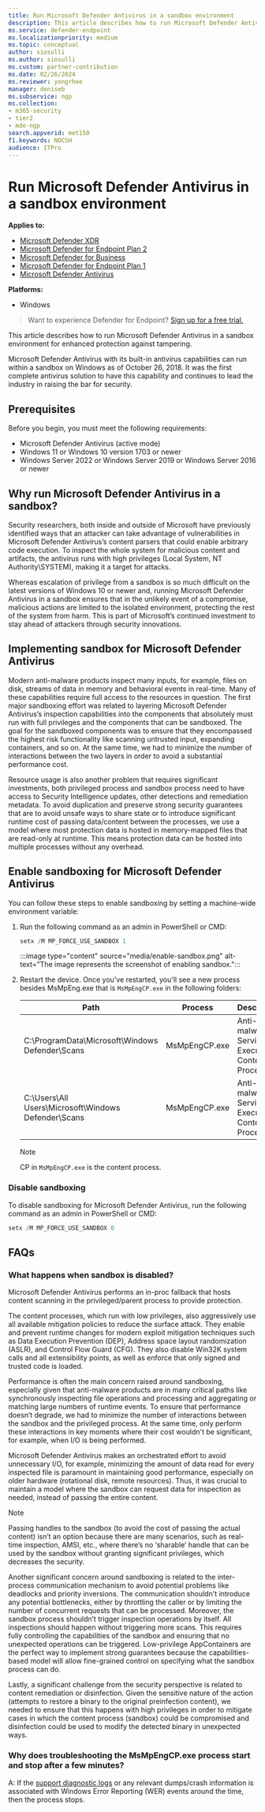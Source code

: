 ```yaml
---
title: Run Microsoft Defender Antivirus in a sandbox environment
description: This article describes how to run Microsoft Defender Antivirus in a sandbox to further harden against tampering.
ms.service: defender-endpoint
ms.localizationpriority: medium
ms.topic: conceptual
author: siosulli
ms.author: siosulli
ms.custom: partner-contribution
ms.date: 02/26/2024
ms.reviewer: yongrhee
manager: deniseb
ms.subservice: ngp
ms.collection:
- m365-security
- tier2
- mde-ngp
search.appverid: met150
f1.keywords: NOCSH 
audience: ITPro
---
```


# Run Microsoft Defender Antivirus in a sandbox environment

**Applies to:**

- [Microsoft Defender XDR](https://go.microsoft.com/fwlink/?linkid=2118804)
- [Microsoft Defender for Endpoint Plan 2](https://go.microsoft.com/fwlink/?linkid=2154037)
- [Microsoft Defender for Business](https://www.microsoft.com/security/business/endpoint-security/microsoft-defender-business)
- [Microsoft Defender for Endpoint Plan 1](https://go.microsoft.com/fwlink/?linkid=2154037)
- [Microsoft Defender Antivirus](microsoft-defender-antivirus-windows.md)

**Platforms:**

- Windows

> Want to experience Defender for Endpoint? [Sign up for a free trial.](https://www.microsoft.com/WindowsForBusiness/windows-atp?ocid=docs-wdatp-configureendpointsscript-abovefoldlink)

This article describes how to run Microsoft Defender Antivirus in a sandbox environment for enhanced protection against tampering. 

Microsoft Defender Antivirus with its built-in antivirus capabilities can run within a sandbox on Windows as of October 26, 2018. It was the first complete antivirus solution to have this capability and continues to lead the industry in raising the bar for security.

## Prerequisites

Before you begin, you must meet the following requirements:

- Microsoft Defender Antivirus (active mode)
- Windows 11 or Windows 10 version 1703 or newer
- Windows Server 2022 or Windows Server 2019 or Windows Server 2016 or newer

## Why run Microsoft Defender Antivirus in a sandbox?

Security researchers, both inside and outside of Microsoft have previously identified ways that an attacker can take advantage of vulnerabilities in Microsoft Defender Antivirus’s content parsers that could enable arbitrary code execution. To inspect the whole system for malicious content and artifacts, the antivirus runs with high privileges (Local System, NT Authority\SYSTEM), making it a target for attacks.

Whereas escalation of privilege from a sandbox is so much difficult on the latest versions of Windows 10 or newer and, running Microsoft Defender Antivirus in a sandbox ensures that in the unlikely event of a compromise, malicious actions are limited to the isolated environment, protecting the rest of the system from harm. This is part of Microsoft’s continued investment to stay ahead of attackers through security innovations.

## Implementing sandbox for Microsoft Defender Antivirus

Modern anti-malware products inspect many inputs, for example, files on disk, streams of data in memory and behavioral events in real-time. Many of these capabilities require full access to the resources in question. The first major sandboxing effort was related to layering Microsoft Defender Antivirus’s inspection capabilities into the components that absolutely must run with full privileges and the components that can be sandboxed. The goal for the sandboxed components was to ensure that they encompassed the highest risk functionality like scanning untrusted input, expanding containers, and so on. At the same time, we had to minimize the number of interactions between the two layers in order to avoid a substantial performance cost. 

Resource usage is also another problem that requires significant investments, both privileged process and sandbox process need to have access to Security Intelligence updates, other detections and remediation metadata. To avoid duplication and preserve strong security guarantees that are to avoid unsafe ways to share state or to introduce significant runtime cost of passing data/content between the processes, we use a model where most protection data is hosted in memory-mapped files that are read-only at runtime. This means protection data can be hosted into multiple processes without any overhead.

## Enable sandboxing for Microsoft Defender Antivirus

You can follow these steps to enable sandboxing by setting a machine-wide environment variable:

1. Run the following command as an admin in PowerShell or CMD:

    ```powershell
    setx /M MP_FORCE_USE_SANDBOX 1  
    ```

    :::image type="content" source="media/enable-sandbox.png" alt-text="The image represents the screenshot of enabling sandbox.":::

2. Restart the device. Once you've restarted, you'll see a new process besides MsMpEng.exe that is `MsMpEngCP.exe` in the following folders:
   
    |Path|Process|Description|
    |---|---|---|
    |C:\ProgramData\Microsoft\Windows Defender\Scans |MsMpEngCP.exe | Anti-malware Service Executable Content Process |
    |C:\Users\All Users\Microsoft\Windows Defender\Scans  |MsMpEngCP.exe | Anti-malware Service Executable Content Process |

     >[!NOTE]
     > CP in `MsMpEngCP.exe` is the content process.

### Disable sandboxing

To disable sandboxing for Microsoft Defender Antivirus, run the following command as an admin in PowerShell or CMD:

```powershell
setx /M MP_FORCE_USE_SANDBOX 0
```

## FAQs

### What happens when sandbox is disabled? 

Microsoft Defender Antivirus performs an in-proc fallback that hosts content scanning in the privileged/parent process to provide protection. 

The content processes, which run with low privileges, also aggressively use all available mitigation policies to reduce the surface attack. They enable and prevent runtime changes for modern exploit mitigation techniques such as Data Execution Prevention (DEP), Address space layout randomization (ASLR), and Control Flow Guard (CFG). They also disable Win32K system calls and all extensibility points, as well as enforce that only signed and trusted code is loaded.

Performance is often the main concern raised around sandboxing, especially given that anti-malware products are in many critical paths like synchronously inspecting file operations and processing and aggregating or matching large numbers of runtime events. To ensure that performance doesn’t degrade, we had to minimize the number of interactions between the sandbox and the privileged process. At the same time, only perform these interactions in key moments where their cost wouldn't be significant, for example, when I/O is being performed.

Microsoft Defender Antivirus makes an orchestrated effort to avoid unnecessary I/O, for example, minimizing the amount of data read for every inspected file is paramount in maintaining good performance, especially on older hardware (rotational disk, remote resources). Thus, it was crucial to maintain a model where the sandbox can request data for inspection as needed, instead of passing the entire content.  

> [!NOTE]
> Passing handles to the sandbox (to avoid the cost of passing the actual content) isn’t an option because there are many scenarios, such as real-time inspection, AMSI, etc., where there’s no ‘sharable’ handle that can be used by the sandbox without granting significant privileges, which decreases the security.

Another significant concern around sandboxing is related to the inter-process communication mechanism to avoid potential problems like deadlocks and priority inversions. The communication shouldn't introduce any potential bottlenecks, either by throttling the caller or by limiting the number of concurrent requests that can be processed. Moreover, the sandbox process shouldn’t trigger inspection operations by itself. All inspections should happen without triggering more scans. This requires fully controlling the capabilities of the sandbox and ensuring that no unexpected operations can be triggered. Low-privilege AppContainers are the perfect way to implement strong guarantees because the capabilities-based model will allow fine-grained control on specifying what the sandbox process can do. 

Lastly, a significant challenge from the security perspective is related to content remediation or disinfection. Given the sensitive nature of the action (attempts to restore a binary to the original preinfection content), we needed to ensure that this happens with high privileges in order to mitigate cases in which the content process (sandbox) could be compromised and disinfection could be used to modify the detected binary in unexpected ways.

### Why does troubleshooting the MsMpEngCP.exe process start and stop after a few minutes?

A: If the [support diagnostic logs](collect-diagnostic-data.md) or any relevant dumps/crash information is associated with Windows Error Reporting (WER) events around the time, then the process stops.
